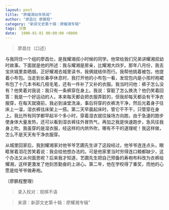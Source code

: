 ```yaml
---
layout: post
title: "廖耀湘幼年轶闻"
author: "廖昌仕 廖鹏程"
category: "新邵文史第十辑：廖耀湘专辑"
tags: 分类
date:  1900-01-01 00:00:00 +0000
---
```

> 廖昌仕（口述）

与我同住一个组的廖昌仕，是我耀湘叔小时候的同学。他常给我们兄弟讲耀湘叔幼时故事。下面就是他的所述：我与耀湘是房亲，比耀湘大四岁。那年八月份，我去宝庆城里卖晒烟，正好耀湘去城里读书，我俩就结伴而行。我帮他挑着被包，他提着小布包。当走到长春亭休息时，我打开他的小布包一看，发现包内是小孩时袍裙布包了十几本书和几枝毛笔，还有一件补了又补的衣服。我当时问他：裤子怎么没有？他笑着对我说：我只有一条裤穿在身上。我说：穿脏了怎么换洗？他仍笑着回答：我是一个好运动的人，本来每天都会把衣服弄脏的，但我却每天都会有干净衣服穿，在每天就寝前，我必到澡堂洗澡，事后将穿的衣裤洗干净，然后光着身子往床上一溜，湿衣裤往床架上一搭。第二天早晨起床时，管它干不干，只管穿在身上。我比所有同学都早起半个多小时，穿着湿衣就往操场方向跑，由于急速的跑步使身体大量发热，还可以看到湿衣裤往外冒热气，再加之我是快速跑步，急风往我身上吹。我虽穿的是湿衣服，经这样的内烘外吹，哪有不干的道理呢！我这样做，怎么不是天天有干净衣服穿。

从城里回家后，我到耀湘家对他爷爷艺圃先生讲了这段经过，他爷爷连连点头，眼眶冒着泪花苦笑着说：我会给他想办法的。可是他家里当时穷得连口粮都缺少，这个办法又从何面思呢？后来我才知道，艺圃先生把自己预备的寿袍布料改为衣裤给耀湘，这样更激发了他刻苦勤奋的上进心。第二年，他在学校得了重奖，而他的心愿是给爷爷做寿袍。

（廖鹏程整理）



> 录入校对：观棋不语

> 来源：新邵文史第十辑：廖耀湘专辑"